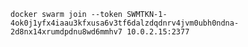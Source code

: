     docker swarm join --token SWMTKN-1-4ok0j1yfx4iaau3kfxusa6v3tf6dalzdqdnrv4jvm0ubh0ndna-2d8nx14xrumdpdnu8wd6mmhv7 10.0.2.15:2377
